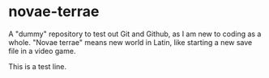# novae-terrae
A "dummy" repository to test out Git and Github, as I am new to coding as a whole. "Novae terrae" means new world in Latin, like starting a new save file in a video game.

This is a test line.